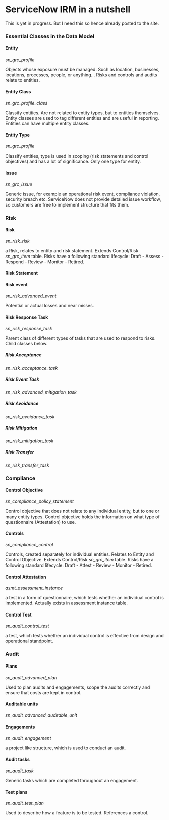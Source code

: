 # ServiceNow IRM in a nutshell
This is yet in progress. But I need this so hence already posted to the site.

### Essential Classes in the Data Model

#### Entity
*sn_grc_profile*

Objects whose exposure must be managed. Such as location, businesses, locations, processes, people, or anything... Risks and controls and audits relate to entities.

#### Entity Class
*sn_grc_profile_class*

Classify entities. Are not related to entity types, but to entities themselves. Entity classes are used to tag different entities and are useful in reporting. Entities can have multiple entity classes.

#### Entity Type
*sn_grc_profile*

Classify entities, type is used in scoping (risk statements and control objectives) and has a lot of significance. Only one type for entity.

#### Issue
*sn_grc_issue*

Generic issue, for example an operational risk event, compliance violation, security breach etc. ServiceNow does not provide detailed issue workflow, so customers are free to implement structure that fits them.

### Risk

#### Risk
*sn_risk_risk*

a Risk, relates to entity and risk statement. Extends Control/Risk *sn_grc_item* table. Risks have a following standard lifecycle: Draft - Assess - Respond - Review - Monitor - Retired.

#### Risk Statement

#### Risk event
*sn_risk_advanced_event*

Potential or actual losses and near misses. 

#### Risk Response Task
*sn_risk_response_task*

Parent class of different types of tasks that are used to respond to risks. Child classes below.

##### Risk Acceptance 
*sn_risk_acceptance_task*

##### Risk Event Task
*sn_risk_advanced_mitigation_task*

##### Risk Avoidance
*sn_risk_avoidance_task*

##### Risk Mitigation
*sn_risk_mitigation_task*

##### Risk Transfer
*sn_risk_transfer_task*

### Compliance

#### Control Objective
*sn_compliance_policy_statement*

Control objective that does not relate to any individual entity, but to one or many entity types. Control objective holds the information on what type of questionnaire (Attestation) to use.

#### Controls
*sn_compliance_control*

Controls, created separately for individual entities. Relates to Entity and Control Objective. Extends Control/Risk *sn_grc_item* table. Risks have a following standard lifecycle: Draft - Attest - Review - Monitor - Retired.

#### Control Attestation
*asmt_assessment_instance*

a test in a form of questionnaire, which tests whether an individual control is implemented. Actually exists in assessment instance table.

#### Control Test
*sn_audit_control_test*

a test, which tests whether an individual control is effective from design and operational standpoint. 

### Audit

#### Plans
*sn_audit_advanced_plan*

Used to plan audits and engagements, scope the audits correctly and ensure that costs are kept in control.

#### Auditable units
*sn_audit_advanced_auditable_unit*

#### Engagements
*sn_audit_engagement*

a project like structure, which is used to conduct an audit.

#### Audit tasks
*sn_audit_task*

Generic tasks which are completed throughout an engagement.

#### Test plans
*sn_audit_test_plan*

Used to describe how a feature is to be tested. References a control.


